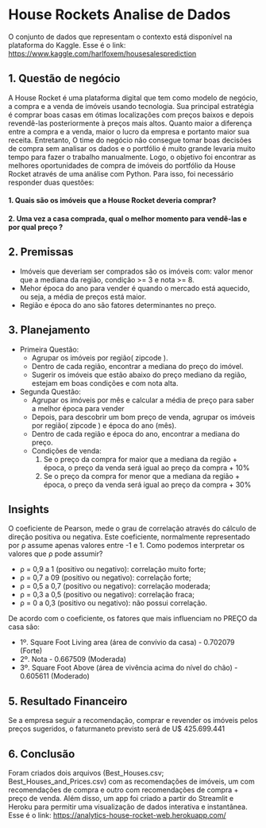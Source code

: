 # House Rockets Analise de Dados

O conjunto de dados que representam o contexto está disponível na plataforma do Kaggle.
Esse é o link: https://www.kaggle.com/harlfoxem/housesalesprediction

## 1. Questão de negócio
A House Rocket é uma plataforma digital que tem como modelo de negócio, a compra e a venda de imóveis usando tecnologia. Sua principal estratégia é comprar boas casas em ótimas localizações com preços baixos e depois revendê-las posteriormente à preços mais altos. Quanto maior a diferença entre a compra e a venda, maior o lucro da empresa e portanto maior sua receita.  Entretanto, O time do negócio não consegue tomar boas decisões de compra sem analisar os dados e o portfólio é muito grande levaria muito tempo para fazer o trabalho manualmente. Logo, o objetivo foi encontrar as melhores oportunidades de compra de imóveis do portfólio da House Rocket através de uma análise com Python. Para isso, foi necessário responder duas questões:
#### 1. Quais são os imóveis que a House Rocket deveria comprar?
#### 2. Uma vez a casa comprada, qual o melhor momento para vendê-las e por qual preço ?

## 2. Premissas
- Imóveis que deveriam ser comprados são os imóveis com: valor menor que a mediana da região, condição >= 3 e nota >= 8.
- Mehor época do ano para vender é quando o mercado está aquecido, ou seja, a média de preços está maior.
- Região e época do ano são fatores determinantes no preço.


## 3. Planejamento
- Primeira Questão:
	 - Agrupar os imóveis por região( zipcode ).
	 - Dentro de cada região, encontrar a mediana do preço do imóvel.
 	- Sugerir os imóveis que estão abaixo do preço mediano da região, estejam em boas condições e com nota alta.
- Segunda Questão:
	 - Agrupar os imóveis por mês e calcular a média de preço para saber a melhor época para vender
 	- Depois, para descobrir um bom preço de venda, agrupar os imóveis por região( zipcode ) e época do ano (mês).
	 - Dentro de cada região e época do ano, encontrar a mediana do preço.
	 - Condições de venda:
		1. Se o preço da compra for maior que a mediana da região + época, o preço da venda será igual ao preço da compra + 10%
		2. Se o preço da compra for menor que a mediana da região + época, o preço da venda será igual ao preço da compra + 30%


## Insights
O coeficiente de Pearson, mede o grau de correlação através do cálculo de direção positiva ou negativa. Este coeficiente, normalmente representado por ρ assume apenas valores entre -1 e 1. Como podemos interpretar os valores que ρ pode assumir?
- ρ = 0,9 a 1 (positivo ou negativo): correlação muito forte;
- ρ = 0,7 a 09 (positivo ou negativo): correlação forte;
- ρ = 0,5 a 0,7 (positivo ou negativo): correlação moderada;
- ρ = 0,3 a 0,5 (positivo ou negativo): correlação fraca;
- ρ = 0 a 0,3 (positivo ou negativo): não possui correlação.

De acordo com o coeficiente, os fatores que mais influenciam no PREÇO da casa são: 
- 1º. Square Foot Living area (área de convívio da casa) - 0.702079 (Forte)
- 2º. Nota - 0.667509 (Moderada)
- 3º. Square Foot Above (área de vivência acima do nível do chão) - 0.605611 (Moderado)


## 5. Resultado Financeiro
Se a empresa seguir a recomendação, comprar e revender os imóveis pelos preços sugeridos, o faturmaneto previsto será de U$ 425.699.441


## 6. Conclusão
Foram criados dois arquivos (Best_Houses.csv; Best_Houses_and_Prices.csv) com as recomendações de imóveis, um com recomendações de compra e outro com recomendações de compra + preço de venda. Além disso, um app foi criado a partir do Streamlit e Heroku para permitir uma visualização de dados interativa e instantânea. Esse é o link: https://analytics-house-rocket-web.herokuapp.com/	
